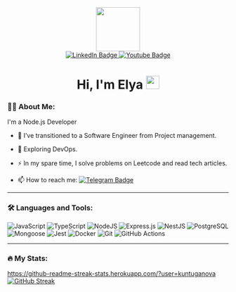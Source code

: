 
<div id="header" align="center">
  <img src="https://media.giphy.com/media/v1.Y2lkPTc5MGI3NjExZzNpcGZtZ2N0YXJyMDZ6cTd6dTB4ZHJxdTA5cWp2MDU1dmgyem5vNSZlcD12MV9pbnRlcm5hbF9naWZfYnlfaWQmY3Q9Zw/uB86ZyWQsnFSGYe2sA/giphy.gif" width="100"/>
</div>


<div id="badges" align="center">
  <a href="https://www.linkedin.com/in/elya-kuntuganova/?trk=opento_sprofile_topcard">
    <img src="https://img.shields.io/badge/LinkedIn-blue?style=for-the-badge&logo=linkedin&logoColor=white" alt="LinkedIn Badge"/>
  </a>
  <a href="t.me/kuntuganova">
    <img src="https://img.shields.io/badge/Telegram-blue?style=for-the-badge&logo=twitter&logoColor=white" alt="Youtube Badge"/>
  </a>
</div>

<div align="center"><img src="https://komarev.com/ghpvc/?username=kuntuganova&style=flat-square&color=blue" alt=""/></div>

<h1 align="center">
  Hi, I'm Elya 
  <img src="https://media.giphy.com/media/hvRJCLFzcasrR4ia7z/giphy.gif" width="30px"/>
</h1>

### :woman_technologist: About Me:

I'm a Node.js Developer 

- :telescope: I’ve transitioned to a Software Engineer from Project management.

- :seedling: Exploring DevOps.

- :zap: In my spare time, I solve problems on Leetcode and read tech articles.

- :mailbox: How to reach me: [![Telegram Badge](https://img.shields.io/badge/-kuntuganova-blue?style=flat&logo=Telegram&logoColor=white)](your-tg-url)
---

### :hammer_and_wrench: Languages and Tools:

![JavaScript](https://img.shields.io/badge/JavaScript-F7DF1E?style=for-the-badge&logo=javascript&logoColor=black)
![TypeScript](https://img.shields.io/badge/TypeSctipt-316192?style=for-the-badge&logo=typescript&logoColor=white)
![NodeJS](https://img.shields.io/badge/node.js-6DA55F?style=for-the-badge&logo=node.js&logoColor=white)
![Express.js](https://img.shields.io/badge/Express.js-000000?style=for-the-badge&logo=express&logoColor=white)
![NestJS](https://img.shields.io/badge/nestjs-%23E0234E.svg?style=for-the-badge&logo=nestjs&logoColor=white)
![PostgreSQL](https://img.shields.io/badge/PostgreSQL-336791?style=for-the-badge&logo=postgresql&logoColor=white)
![Mongoose](https://img.shields.io/badge/Mongoose-880000?style=for-the-badge&logo=mongoose&logoColor=white)
![Jest](https://img.shields.io/badge/Jest-C21325?style=for-the-badge&logo=jest&logoColor=white)
![Docker](https://img.shields.io/badge/Docker-316192?style=for-the-badge&logo=docker&logoColor=white)
![Git](https://img.shields.io/badge/Git-F05032?style=for-the-badge&logo=git&logoColor=white)
![GitHub Actions](https://img.shields.io/badge/github%20actions-%232671E5.svg?style=for-the-badge&logo=githubactions&logoColor=white)

---

### :fire: My Stats: 
https://github-readme-streak-stats.herokuapp.com/?user=kuntuganova
[![GitHub Streak](https://streak-stats.demolab.com?user=kuntuganova&theme=transparent&hide_border=true&mode=weekly&fire=FF2222&dates=2C68F6&currStreakLabel=2C68F6&currStreakNum=2C68F6)](https://git.io/streak-stats)

